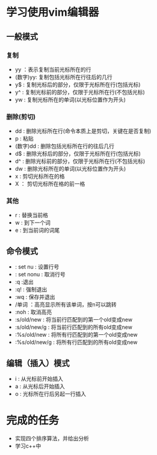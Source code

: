 # 学习使用vim编辑器
## 一般模式
### 复制
* yy ：表示复制当前光标所在的行
* (数字)yy: 复制包括光标所在行往后的几行
* y$ : 复制光标后的部分，仅限于光标所在行(包括光标)
* y^ : 复制光标前的部分，仅限于光标所在行(不包括光标)
* yw : 复制光标所在的单词(以光标位置作为开头)
### 删除(剪切)
* dd : 删除光标所在行(命令本质上是剪切，关键在是否复制)
* p : 粘贴
* (数字)dd : 删除包括光标所在行的往后几行
* d$ : 删除光标后的部分，仅限于光标所在行(包括光标)
* d^ : 删除光标前的部分，仅限于光标所在行(不包括光标)
* dw : 删除光标所在的单词(以光标位置作为开头)
* x : 剪切光标所在的格
* X ： 剪切光标所在格的前一格
### 其他
* r : 替换当前格
* w : 到下一个词
* e : 到当前词的词尾
## 命令模式
* : set nu : 设置行号
* : set nonu : 取消行号
* :q :退出
* :q! : 强制退出
* :wq : 保存并退出
* /单词 ：高亮显示所有该单词，按n可以跳转
* :noh : 取消高亮
* :s/old/new : 将当前行匹配到的第一个old变成new
* :s/old/new/g : 将当前行匹配到的所有old变成new
* :%s/old/new : 将所有行匹配到的第一个old变成new
* :%s/old/new/g : 将所有行匹配到的所有old变成new
## 编辑（插入）模式
* i : 从光标前开始插入
* a : 从光标后开始插入
* o : 光标所在行后另起一行插入

# 完成的任务
* 实现四个排序算法，并给出分析
* 学习c++中
